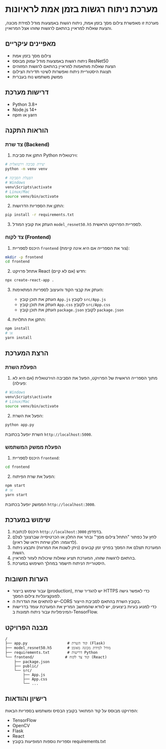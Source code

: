 # מערכת ניתוח רגשות בזמן אמת לראיונות

מערכת זו מאפשרת צילום מסך בזמן אמת, ניתוח רגשות באמצעות מודל למידת מכונה, והצעת שאלות למראיין בהתאם לרגשות שזוהו אצל המרואיין.

## מאפיינים עיקריים

- צילום מסך בזמן אמת
- ניתוח רגשות באמצעות מודל עמוק מבוסס ResNet50
- הצעת שאלות מותאמות למראיין בהתאם לרגשות המזוהים
- תצוגת היסטוריית ניתוח ואפשרות לשינוי תדירות הצילום
- ממשק משתמש נוח בעברית

## דרישות מערכת

- Python 3.8+
- Node.js 14+
- npm או yarn

## הוראות התקנה

### צד שרת (Backend)

1. התקן את סביבת Python וירטואלית:

```bash
# יצירת סביבה וירטואלית
python -m venv venv

# הפעלת הסביבה
# Windows
venv\Scripts\activate
# Linux/Mac
source venv/bin/activate
```

2. התקן את הספריות הדרושות:

```bash
pip install -r requirements.txt
```

3. העתק את קובץ המודל `model_resnet50.h5` לספריית הפרויקט הראשית.

### צד לקוח (Frontend)

1. היכנס לספריית `frontend` (צור את הספרייה אם היא אינה קיימת):

```bash
mkdir -p frontend
cd frontend
```

2. אתחל פרויקט React חדש (אם לא קיים):

```bash
npx create-react-app .
```

3. העתק את קבצי הקוד והעיצוב לספריות המתאימות:
   - העתק את תוכן קובץ `App.js` לקובץ `src/App.js`
   - העתק את תוכן קובץ `App.css` לקובץ `src/App.css`
   - העתק את תוכן קובץ `package.json` לקובץ `package.json`

4. התקן את התלויות:

```bash
npm install
# או
yarn install
```

## הרצת המערכת

### הפעלת השרת

1. מתוך הספרייה הראשית של הפרויקט, הפעל את הסביבה הוירטואלית (אם היא לא פעילה):

```bash
# Windows
venv\Scripts\activate
# Linux/Mac
source venv/bin/activate
```

2. הפעל את השרת:

```bash
python app.py
```

השרת יופעל בכתובת `http://localhost:5000`.

### הפעלת ממשק המשתמש

1. היכנס לספריית `frontend`:

```bash
cd frontend
```

2. הפעל את שרת הפיתוח:

```bash
npm start
# או
yarn start
```

הממשק יופעל בכתובת `http://localhost:3000`.

## שימוש במערכת

1. היכנס לכתובת `http://localhost:3000` בדפדפן.
2. לחץ על כפתור "התחל צילום מסך" ובחר את החלון או הכרטיסייה שברצונך לצלם (לדוגמה: חלון שיחת וידאו של ראיון).
3. המערכת תצלם את המסך בפרקי זמן קבועים (ניתן לשנות את המרווח) ותבצע ניתוח רגשות.
4. בהתאם לרגשות שזוהו, המערכת תציע שאלות שיכולות לעזור למראיין.
5. היסטוריית הניתוח תישמר במהלך השימוש במערכת.

## הערות חשובות

- עבור שימוש בייצור (production), יש להגדיר שרת HTTPS כדי לאפשר גישה לפונקציונליות צילום המסך.
- יש להתאים את הגדרות ה-CORS בקובץ השרת בהתאם לסביבת הייצור.
- כדי למנוע בעיות ביצועים, יש לוודא שהמחשב המריץ את המערכת עומד בדרישות המינימליות עבור ניתוח תמונות ב-TensorFlow.

## מבנה הפרויקט

```
/
├── app.py                  # קוד השרת (Flask)
├── model_resnet50.h5       # מודל למידת מכונה מאומן
├── requirements.txt        # דרישות Python
└── frontend/              # קוד צד לקוח (React)
    ├── package.json
    ├── public/
    └── src/
        ├── App.js
        ├── App.css
        └── ...
```

## רישיון והודאות

הפרויקט מבוסס על קוד המתואר בקובץ הבסיס ומשתמש בספריות הבאות:
- TensorFlow
- OpenCV
- Flask
- React
- וספריות נוספות המופיעות בקובץ requirements.txt